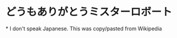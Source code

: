 # どうもありがとうミスターロボート

<p class="small">* I don't speak Japanese. This was copy/pasted from Wikipedia</p>
